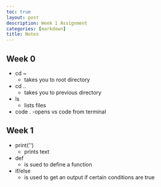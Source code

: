 ```yaml
---
toc: true
layout: post
description: Week 1 Assignment
categories: [markdown]
title: Notes
---
```


## Week 0
- cd ~
  - takes you to root directory
- cd ..
  - takes you to previous directory
- ls
  - lists files
- code .
  -opens vs code from terminal

## Week 1
- print('')
  - prints text
- def
  - is sued to define a function
- if/else
  - is used to get an output if certain conditions are true
